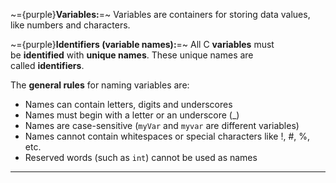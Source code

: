 ~={purple}**Variables:**=~
Variables are containers for storing data values, like numbers and characters.

~={purple}**Identifiers (variable names):**=~
All C **variables** must be **identified** with **unique names**. These unique names are called **identifiers**.

The **general rules** for naming variables are:

- Names can contain letters, digits and underscores
- Names must begin with a letter or an underscore (_)
- Names are case-sensitive (`myVar` and `myvar` are different variables)
- Names cannot contain whitespaces or special characters like !, #, %, etc.
- Reserved words (such as `int`) cannot be used as names

---

